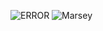 ![ERROR](https://i.ibb.co/NgJsh2DD/Screenshot-20250405-112904.png)
![Marsey](https://i.pinimg.com/736x/62/b9/22/62b9229195fd30a0ff710248ddfd6b77.jpg)
